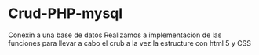 # Crud-PHP-mysql
Conexin a una base de datos 
Realizamos a implementacion de las funciones para llevar a cabo el crub
a la vez la estructure con html 5 y CSS
